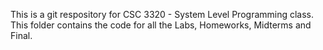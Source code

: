 This is a git respository for CSC 3320 - System Level Programming class. This folder contains the code for all the Labs, Homeworks, Midterms and Final. 
